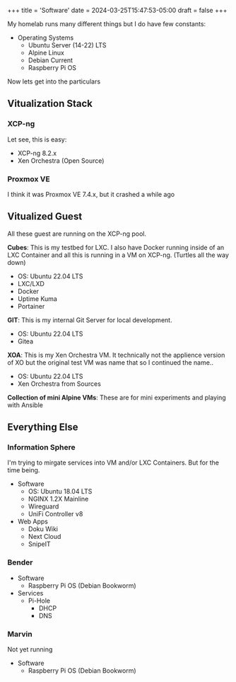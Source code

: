+++
title = 'Software'
date = 2024-03-25T15:47:53-05:00
draft = false
+++

My homelab runs many different things but I do have few constants:

* Operating Systems
  * Ubuntu Server (14-22) LTS
  * Alpine Linux
  * Debian Current
  * Raspberry Pi OS

Now lets get into the particulars

## Vitualization Stack

### XCP-ng 

Let see, this is easy:
* XCP-ng 8.2.x
* Xen Orchestra (Open Source)

### Proxmox VE

I think it was Proxmox VE 7.4.x, but it crashed a while ago

## Vitualized Guest

All these guest are running on the XCP-ng pool.

**Cubes**: This is my testbed for LXC. I also have Docker running inside of an LXC Container and all this is running in a VM on XCP-ng. (Turtles all the way down)
* OS: Ubuntu 22.04 LTS
* LXC/LXD
* Docker
* Uptime Kuma
* Portainer

**GIT**: This is my internal Git Server for local development.
* OS: Ubuntu 22.04 LTS
* Gitea

**XOA**: This is my Xen Orchestra VM. It technically not the applience version of XO but the original test VM was name that so I continued the name..
* OS: Ubuntu 22.04 LTS
* Xen Orchestra from Sources

**Collection of mini Alpine VMs**: These are for mini experiments and playing with Ansible


## Everything Else

### Information Sphere

I'm trying to mirgate services into VM and/or LXC Containers. But for the time being.

* Software
  * OS: Ubuntu 18.04 LTS
  * NGINX 1.2X Mainline
  * Wireguard
  * UniFi Controller v8
* Web Apps
  * Doku Wiki
  * Next Cloud
  * SnipeIT

### Bender

* Software
  * Raspberry Pi OS (Debian Bookworm)
* Services
  * Pi-Hole
    * DHCP
    * DNS

### Marvin

Not yet running

* Software
  * Raspberry Pi OS (Debian Bookworm)
